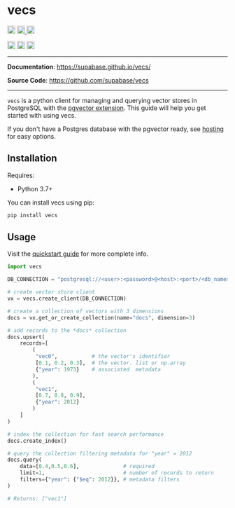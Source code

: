 # vecs

<p>
    <a href="https://www.python.org/downloads/"><img src="https://img.shields.io/badge/python-3.7+-blue.svg" alt="Python version" height="18"></a>
    <a href="https://github.com/supabase/vecs/actions">
        <img src="https://github.com/supabase/vecs/workflows/tests/badge.svg" alt="test status" height="18">
    </a>
    <a href="https://github.com/supabase/vecs/actions">
        <img src="https://github.com/supabase/vecs/workflows/pre-commit/badge.svg" alt="Pre-commit Status" height="18">
    </a>
</p>

<p>
    <a href="https://badge.fury.io/py/vecs"><img src="https://badge.fury.io/py/vecs.svg" alt="PyPI version" height="18"></a>
    <a href="https://github.com/supabase/vecs/blob/master/LICENSE"><img src="https://img.shields.io/pypi/l/markdown-subtemplate.svg" alt="License" height="18"></a>
    <a href="https://pypi.org/project/vecs/"><img src="https://img.shields.io/pypi/dm/vecs.svg" alt="Download count" height="18"></a>
</p>

---

**Documentation**: <a href="https://supabase.github.io/vecs/" target="_blank">https://supabase.github.io/vecs/</a>

**Source Code**: <a href="https://github.com/supabase/vecs" target="_blank">https://github.com/supabase/vecs</a>

---

`vecs` is a python client for managing and querying vector stores in PostgreSQL with the [pgvector extension](https://github.com/pgvector/pgvector). This guide will help you get started with using vecs.

If you don't have a Postgres database with the pgvector ready, see [hosting](https://supabase.github.io/vecs/hosting/) for easy options.

## Installation

Requires:

- Python 3.7+

You can install vecs using pip:

```sh
pip install vecs
```

## Usage

Visit the [quickstart guide](https://supabase.github.io/vecs/latest/api) for more complete info.

```python
import vecs

DB_CONNECTION = "postgresql://<user>:<password>@<host>:<port>/<db_name>"

# create vector store client
vx = vecs.create_client(DB_CONNECTION)

# create a collection of vectors with 3 dimensions
docs = vx.get_or_create_collection(name="docs", dimension=3)

# add records to the *docs* collection
docs.upsert(
    records=[
        (
         "vec0",           # the vector's identifier
         [0.1, 0.2, 0.3],  # the vector. list or np.array
         {"year": 1973}    # associated  metadata
        ),
        (
         "vec1",
         [0.7, 0.8, 0.9],
         {"year": 2012}
        )
    ]
)

# index the collection for fast search performance
docs.create_index()

# query the collection filtering metadata for "year" = 2012
docs.query(
    data=[0.4,0.5,0.6],              # required
    limit=1,                         # number of records to return
    filters={"year": {"$eq": 2012}}, # metadata filters
)

# Returns: ["vec1"]
```
